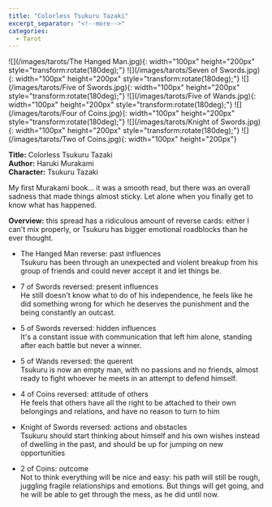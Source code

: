 ```yaml
---
title: "Colorless Tsukuru Tazaki"
excerpt_separator: "<!--more-->"
categories:
  - Tarot
---
```


![](/images/tarots/The Hanged Man.jpg){: width="100px" height="200px" style="transform:rotate(180deg);"}
![](/images/tarots/Seven of Swords.jpg){: width="100px" height="200px" style="transform:rotate(180deg);"}
![](/images/tarots/Five of Swords.jpg){: width="100px" height="200px" style="transform:rotate(180deg);"}
![](/images/tarots/Five of Wands.jpg){: width="100px" height="200px" style="transform:rotate(180deg);"}
![](/images/tarots/Four of Coins.jpg){: width="100px" height="200px" style="transform:rotate(180deg);"}
![](/images/tarots/Knight of Swords.jpg){: width="100px" height="200px" style="transform:rotate(180deg);"}
![](/images/tarots/Two of Coins.jpg){: width="100px" height="200px"}

**Title:** Colorless Tsukuru Tazaki \
**Author:** Haruki Murakami \
**Character:** Tsukuru Tazaki

My first Murakami book... it was a smooth read, but there was an overall sadness that made things almost sticky. Let alone when you finally get to know what has happened.

<!--more-->

**Overview:** this spread has a ridiculous amount of reverse cards: either I can't mix properly, or Tsukuru has bigger emotional roadblocks than he ever thought. 

* The Hanged Man reverse: past influences \
Tsukuru has been through an unexpected and violent breakup from his group of friends and could never accept it and let things be. 

* 7 of Swords reversed: present influences \
He still doesn't know what to do of his independence, he feels like he did something wrong for which he deserves the punishment and the being constantly an outcast. 

* 5 of Swords reversed: hidden influences \
It's a constant issue with communication that left him alone, standing after each battle but never a winner. 

* 5 of Wands reversed: the querent \
Tsukuru is now an empty man, with no passions and no friends, almost ready to fight whoever he meets in an attempt to defend himself. 

* 4 of Coins reversed: attitude of others \
He feels that others have all the right to be attached to their own belongings and relations, and have no reason to turn to him

* Knight of Swords reversed: actions and obstacles \
Tsukuru should start thinking about himself and his own wishes instead of dwelling in the past, and should be up for jumping on new opportunities 

* 2 of Coins: outcome \
Not to think everything will be nice and easy: his path will still be rough, juggling fragile relationships and emotions. But things will get going, and he will be able to get through the mess, as he did until now.